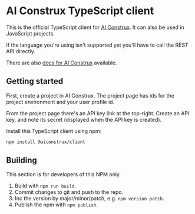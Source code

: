 # AI Construx TypeScript client

This is the official TypeScript client for [AI Construx](https://aiconstrux.com).
It can also be used in JavaScript projects.

If the language you're using isn't supported yet you'll have to call the REST
API directly.

There are also [docs for AI Construx](https://docs.aiconstrux.com/docs)
available.


## Getting started

First, create a project in AI Construx. The project page has ids for the
project environment and your user profile id.

From the project page there's an API key link at the top-right. Create an API
key, and note its secret (displayed when the API key is created).

Install this TypeScript client using npm:

```sh
npm install @aiconstrux/client
```


## Building

This section is for developers of this NPM only.

1. Build with `npm run build`.
2. Commit changes to git and push to the repo.
3. Inc the version by major/minor/patch, e.g. `npm version patch`.
4. Publish the npm with `npm publish`.

